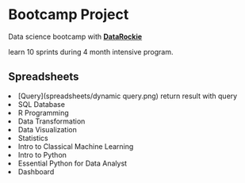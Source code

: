 # Bootcamp Project

Data science bootcamp with **[DataRockie](https://datarockie.com/)**

learn 10 sprints during 4 month intensive program.

## Spreadsheets
   <li> [Query](spreadsheets/dynamic query.png) return result with query
<li>
SQL Database
<li>
R Programming
<li>
Data Transformation
<li>
Data Visualization
<li>
Statistics
<li>
Intro to Classical Machine Learning
<li>
Intro to Python
<li>
Essential Python for Data Analyst
<li>
Dashboard
</li>
